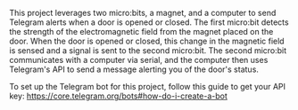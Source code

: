 This project leverages two micro:bits, a magnet, and a computer to send Telegram alerts when a door is opened or closed. The first micro:bit detects the strength of the electromagnetic field from the magnet placed on the door. When the door is opened or closed, this change in the magnetic field is sensed and a signal is sent to the second micro:bit. The second micro:bit communicates with a computer via serial, and the computer then uses Telegram's API to send a message alerting you of the door's status.

To set up the Telegram bot for this project, follow this guide to get your API key: https://core.telegram.org/bots#how-do-i-create-a-bot
